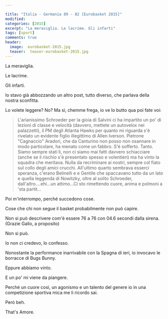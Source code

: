 ```yaml
---

title: "Italia - Germania 89 - 82 [Eurobasket 2015]"
modified:
categories: [2015]
excerpt: "La meraviglia. Le lacrime. Gli infarti"
tags: [sport]
comments: true
header:  
  image:  eurobasket-2015.jpg
  teaser:  teaser-eurobasket-2015.jpg
---
```

La meraviglia.

Le lacrime.

Gli infarti.

Io stavo già abbozzando un altro post, tutto diverso, che parlava della nostra sconfitta.

Lo volete leggere? No? Ma sì, chemme frega, io ve lo butto qua poi fate voi:

> L'arianissimo Schroeder per la gioia di Salvini ci ha impartito un po' di lezioni di classe e velocità (davvero, mettete un autovelox nei palazzetti), il PM degli Atlanta Hawks per quanto mi riguarda s'è rivelato un evidente figlio illegittimo di Allen Iverson. Pietrone "Cagnaccio" Aradori, che da Canturino non posso non osannare in modo particolare, ha menato come un fabbro. S'è sofferto. Tanto. Siamo sempre stati lì, non ci siamo mai fatti davvero schiacciare (anche se il rischio s'è presentato spesso e volentieri) ma ha vinto la squadra che meritava. Nulla da recriminare ai nostri, sempre col fiato sul collo degli amici crucchi. All'ultimo quarto sembrava esserci speranza, c'erano Belinelli e e Gentile che spaccavano tutto da un lato e quella leggenda di Nowitzky, oltre al solito Schroeder, dall'altro....ehi...un attimo...Ci sto rimettendo cuore, anima e polmoni a 'sta partit...

Poi m'interrompo, perché succedono cose.

Cose che chi non segue il basket probabilmente non può capire.

Non si può descrivere com'è essere 76 a 76 con 04.6 secondi dalla sirena. (Grazie Gallo, a proposito)

Non si può.

Io non ci credevo, lo confesso.

Nonostante la performance inarrivabile con la Spagna di ieri, io invocavo le borracce di Bugs Bunny.

Eppure abbiamo vinto.

E un po' mi viene da piangere.

Perché un cuore così, un agonismo e un talento del genere io in una competizione sportiva mica me li ricordo sai.

Però beh.

That's Amore.